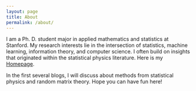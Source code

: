 ```yaml
---
layout: page
title: About
permalink: /about/
---
```


I am a Ph. D. student major in applied mathematics and statistics at Stanford. My research interests lie in the intersection of statistics, machine learning, information theory, and computer science. I often build on insights that originated within the statistical physics literature. Here is my <a href = "https://web.stanford.edu/~songmei" > Homepage</a>.

In the first several blogs, I will discuss about methods from statistical physics and random matrix theory. Hope you can have fun here! 


<!-- 
This is the base Jekyll theme. You can find out more info about customizing your Jekyll theme, as well as basic Jekyll usage documentation at [jekyllrb.com](https://jekyllrb.com/)

You can find the source code for Minima at GitHub:
[jekyll][jekyll-organization] /
[minima](https://github.com/jekyll/minima)

You can find the source code for Jekyll at GitHub:
[jekyll][jekyll-organization] /
[jekyll](https://github.com/jekyll/jekyll)


[jekyll-organization]: https://github.com/jekyll
 -->

